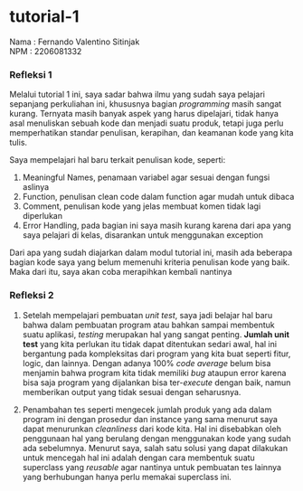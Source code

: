 # tutorial-1

Nama : Fernando Valentino Sitinjak </br>
NPM  : 2206081332 </br>

### Refleksi 1
Melalui tutorial 1 ini, saya sadar bahwa ilmu yang sudah saya pelajari sepanjang perkuliahan ini, khususnya bagian <i>programming</i> masih sangat kurang. Ternyata masih banyak aspek yang harus dipelajari, tidak hanya asal menuliskan sebuah kode dan menjadi suatu produk, tetapi juga perlu memperhatikan standar penulisan, kerapihan, dan keamanan kode yang kita tulis.

Saya mempelajari hal baru terkait penulisan kode, seperti:

1. Meaningful Names, penamaan variabel agar sesuai dengan fungsi aslinya
2. Function, penulisan clean code dalam function  agar mudah untuk dibaca
3. Comment, penulisan kode yang jelas membuat komen tidak lagi diperlukan
5. Error Handling, pada bagian ini saya masih kurang karena dari apa yang saya pelajari di kelas, disarankan untuk menggunakan exception <br>

Dari apa yang sudah diajarkan dalam modul tutorial ini, masih ada beberapa bagian kode saya yang belum memenuhi kriteria penulisan kode yang baik. Maka dari itu, saya akan coba merapihkan kembali nantinya

### Refleksi 2
1. Setelah mempelajari pembuatan <i>unit test</i>, saya jadi belajar hal baru bahwa dalam pembuatan program atau bahkan sampai membentuk suatu aplikasi, <i>testing</i> merupakan hal yang sangat penting. <b>Jumlah unit test</b> yang kita perlukan itu tidak dapat ditentukan sedari awal, hal ini bergantung pada kompleksitas dari program yang kita buat seperti fitur, logic, dan lainnya. Dengan adanya 100% <i>code average</i> belum bisa menjamin bahwa program kita tidak memiliki <i>bug</i> ataupun error karena bisa saja program yang dijalankan bisa ter-<i>execute</i> dengan baik, namun memberikan output yang tidak sesuai dengan seharusnya.

2. Penambahan tes seperti mengecek jumlah produk yang ada dalam program ini dengan prosedur dan instance yang sama menurut saya dapat menurunkan <i>cleanliness</i> dari kode kita. Hal ini disebabkan oleh penggunaan hal yang berulang dengan menggunakan kode yang sudah ada sebelumnya. Menurut saya, salah satu solusi yang dapat dilakukan untuk mencegah hal ini adalah dengan cara membentuk suatu superclass yang <i>reusable</i> agar nantinya untuk pembuatan tes lainnya yang berhubungan hanya perlu memakai superclass ini.